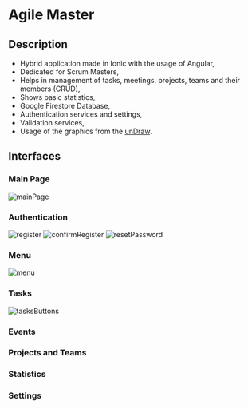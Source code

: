 # Agile Master
## Description
- Hybrid application made in Ionic with the usage of Angular,
- Dedicated for Scrum Masters,
- Helps in management of tasks, meetings, projects, teams and their members (CRUD),
- Shows basic statistics,
- Google Firestore Database,
- Authentication services and settings,
- Validation services,
- Usage of the graphics from the [unDraw](https://undraw.co/illustrations).

## Interfaces
### Main Page
![mainPage](https://github.com/KarolinaLewinska/AgileMaster/blob/master/Interfaces/mainPage.png)

### Authentication
![register](https://github.com/KarolinaLewinska/AgileMaster/blob/master/Interfaces/register.png)
![confirmRegister](https://github.com/KarolinaLewinska/AgileMaster/blob/master/Interfaces/confirmRegister.png)
![resetPassword](https://github.com/KarolinaLewinska/AgileMaster/blob/master/Interfaces/resetPassword.png)

### Menu
![menu](https://github.com/KarolinaLewinska/AgileMaster/blob/master/Interfaces/menu.png)
### Tasks
![tasksButtons](https://github.com/KarolinaLewinska/AgileMaster/blob/master/Interfaces/tasksButtons.png)

### Events
### Projects and Teams
### Statistics
### Settings

